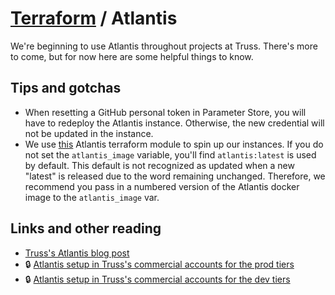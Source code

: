 # [Terraform](README.md) / Atlantis

We're beginning to use Atlantis throughout projects at Truss. There's more to come, but for now here are some helpful things to know.

## Tips and gotchas

* When resetting a GitHub personal token in Parameter Store, you will have to redeploy the Atlantis instance. Otherwise, the new credential will not be updated in the instance.
* We use [this](https://github.com/terraform-aws-modules/terraform-aws-atlantis) Atlantis terraform module to spin up our instances. If you do not set the `atlantis_image` variable, you'll find `atlantis:latest` is used by default. This default is not recognized as updated when a new "latest" is released due to the word remaining unchanged. Therefore, we recommend you pass in a numbered version of the Atlantis docker image to the `atlantis_image` var.

## Links and other reading

* [Truss's Atlantis blog post](https://truss.works/blog/infrastructure-management-with-atlantis)
* :lock: [Atlantis setup in Truss's commercial accounts for the prod tiers](https://github.com/trussworks/legendary-waddle)
* :lock: [Atlantis setup in Truss's commercial accounts for the dev tiers](https://github.com/trussworks/legendary-waddle-dev)
